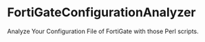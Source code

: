# FortiGateConfigurationAnalyzer
Analyze Your Configuration File of FortiGate with those Perl scripts.
